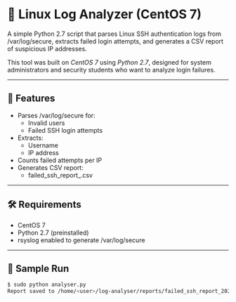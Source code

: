 # 🔐 Linux Log Analyzer (CentOS 7)

A simple Python 2.7 script that parses Linux SSH authentication logs from /var/log/secure, extracts failed login attempts, and generates a CSV report of suspicious IP addresses.

This tool was built on *CentOS 7* using *Python 2.7*, designed for system administrators and security students who want to analyze login failures.

---

## 📂 Features

- Parses /var/log/secure for:
  - Invalid users
  - Failed SSH login attempts
- Extracts:
  - Username
  - IP address
- Counts failed attempts per IP
- Generates CSV report:
  - failed_ssh_report_<timestamp>.csv

---

## 🛠 Requirements

- CentOS 7
- Python 2.7 (preinstalled)
- rsyslog enabled to generate /var/log/secure

---

## 🧪 Sample Run

```bash
$ sudo python analyser.py
Report saved to /home/<user>/log-analyser/reports/failed_ssh_report_2025-07-08_18-22.csv